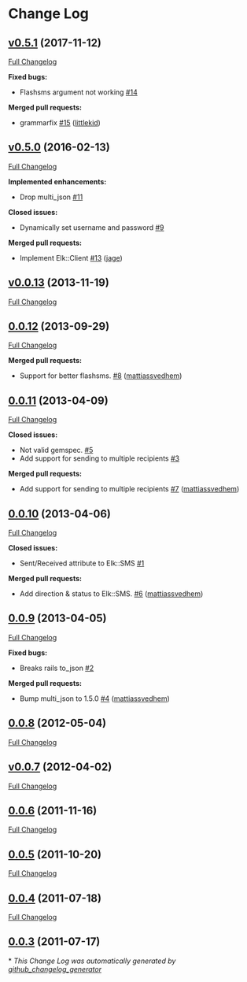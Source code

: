 # Change Log

## [v0.5.1](https://github.com/jage/elk/tree/v0.5.1) (2017-11-12)
[Full Changelog](https://github.com/jage/elk/compare/v0.5.0...v0.5.1)

**Fixed bugs:**

- Flashsms argument not working [\#14](https://github.com/jage/elk/issues/14)

**Merged pull requests:**

- grammarfix [\#15](https://github.com/jage/elk/pull/15) ([littlekid](https://github.com/littlekid))

## [v0.5.0](https://github.com/jage/elk/tree/v0.5.0) (2016-02-13)
[Full Changelog](https://github.com/jage/elk/compare/v0.0.13...v0.5.0)

**Implemented enhancements:**

- Drop multi\_json [\#11](https://github.com/jage/elk/issues/11)

**Closed issues:**

- Dynamically set username and password [\#9](https://github.com/jage/elk/issues/9)

**Merged pull requests:**

- Implement Elk::Client [\#13](https://github.com/jage/elk/pull/13) ([jage](https://github.com/jage))

## [v0.0.13](https://github.com/jage/elk/tree/v0.0.13) (2013-11-19)
[Full Changelog](https://github.com/jage/elk/compare/0.0.12...v0.0.13)

## [0.0.12](https://github.com/jage/elk/tree/0.0.12) (2013-09-29)
[Full Changelog](https://github.com/jage/elk/compare/0.0.11...0.0.12)

**Merged pull requests:**

- Support for better flashsms. [\#8](https://github.com/jage/elk/pull/8) ([mattiassvedhem](https://github.com/mattiassvedhem))

## [0.0.11](https://github.com/jage/elk/tree/0.0.11) (2013-04-09)
[Full Changelog](https://github.com/jage/elk/compare/0.0.10...0.0.11)

**Closed issues:**

- Not valid gemspec. [\#5](https://github.com/jage/elk/issues/5)
- Add support for sending to multiple recipients [\#3](https://github.com/jage/elk/issues/3)

**Merged pull requests:**

- Add support for sending to multiple recipients [\#7](https://github.com/jage/elk/pull/7) ([mattiassvedhem](https://github.com/mattiassvedhem))

## [0.0.10](https://github.com/jage/elk/tree/0.0.10) (2013-04-06)
[Full Changelog](https://github.com/jage/elk/compare/0.0.9...0.0.10)

**Closed issues:**

- Sent/Received attribute to Elk::SMS [\#1](https://github.com/jage/elk/issues/1)

**Merged pull requests:**

- Add direction & status to Elk::SMS. [\#6](https://github.com/jage/elk/pull/6) ([mattiassvedhem](https://github.com/mattiassvedhem))

## [0.0.9](https://github.com/jage/elk/tree/0.0.9) (2013-04-05)
[Full Changelog](https://github.com/jage/elk/compare/0.0.8...0.0.9)

**Fixed bugs:**

- Breaks rails to\_json [\#2](https://github.com/jage/elk/issues/2)

**Merged pull requests:**

- Bump multi\_json to 1.5.0 [\#4](https://github.com/jage/elk/pull/4) ([mattiassvedhem](https://github.com/mattiassvedhem))

## [0.0.8](https://github.com/jage/elk/tree/0.0.8) (2012-05-04)
[Full Changelog](https://github.com/jage/elk/compare/v0.0.7...0.0.8)

## [v0.0.7](https://github.com/jage/elk/tree/v0.0.7) (2012-04-02)
[Full Changelog](https://github.com/jage/elk/compare/0.0.6...v0.0.7)

## [0.0.6](https://github.com/jage/elk/tree/0.0.6) (2011-11-16)
[Full Changelog](https://github.com/jage/elk/compare/0.0.5...0.0.6)

## [0.0.5](https://github.com/jage/elk/tree/0.0.5) (2011-10-20)
[Full Changelog](https://github.com/jage/elk/compare/0.0.4...0.0.5)

## [0.0.4](https://github.com/jage/elk/tree/0.0.4) (2011-07-18)
[Full Changelog](https://github.com/jage/elk/compare/0.0.3...0.0.4)

## [0.0.3](https://github.com/jage/elk/tree/0.0.3) (2011-07-17)


\* *This Change Log was automatically generated by [github_changelog_generator](https://github.com/skywinder/Github-Changelog-Generator)*